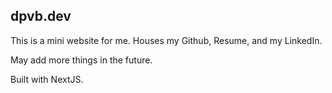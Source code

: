 ## dpvb.dev

This is a mini website for me. Houses my Github, Resume, and my LinkedIn.

May add more things in the future.

Built with NextJS.
